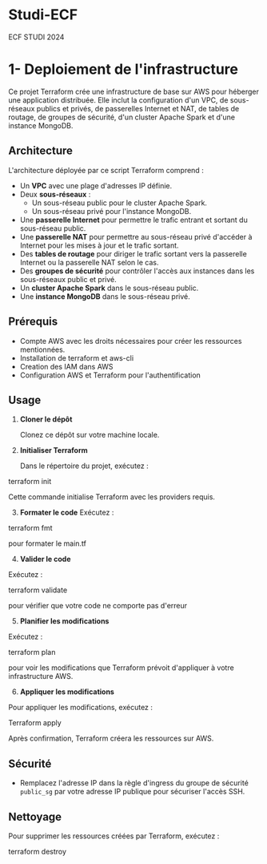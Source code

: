 # Studi-ECF
ECF STUDI 2024

# 1- Deploiement de l'infrastructure

Ce projet Terraform crée une infrastructure de base sur AWS pour héberger une application distribuée. Elle inclut la configuration d'un VPC, de sous-réseaux publics et privés, de passerelles Internet et NAT, de tables de routage, de groupes de sécurité, d'un cluster Apache Spark et d'une instance MongoDB.

## Architecture

L'architecture déployée par ce script Terraform comprend :
- Un **VPC** avec une plage d'adresses IP définie.
- Deux **sous-réseaux** :
  - Un sous-réseau public pour le cluster Apache Spark.
  - Un sous-réseau privé pour l'instance MongoDB.
- Une **passerelle Internet** pour permettre le trafic entrant et sortant du sous-réseau public.
- Une **passerelle NAT** pour permettre au sous-réseau privé d'accéder à Internet pour les mises à jour et le trafic sortant.
- Des **tables de routage** pour diriger le trafic sortant vers la passerelle Internet ou la passerelle NAT selon le cas.
- Des **groupes de sécurité** pour contrôler l'accès aux instances dans les sous-réseaux public et privé.
- Un **cluster Apache Spark** dans le sous-réseau public.
- Une **instance MongoDB** dans le sous-réseau privé.

## Prérequis

- Compte AWS avec les droits nécessaires pour créer les ressources mentionnées.
- Installation de terraform et aws-cli
- Creation des IAM dans AWS
- Configuration AWS et Terraform pour l'authentification

## Usage

1. **Cloner le dépôt**

   Clonez ce dépôt sur votre machine locale.

2. **Initialiser Terraform**

   Dans le répertoire du projet, exécutez :

terraform init

Cette commande initialise Terraform avec les providers requis.

3. **Formater le code**
Exécutez :

terraform fmt

pour formater le main.tf 

4. **Valider le code**

Exécutez :

terraform validate

pour vérifier que votre code ne comporte pas d'erreur

5. **Planifier les modifications**

Exécutez :

terraform plan

pour voir les modifications que Terraform prévoit d'appliquer à votre infrastructure AWS.

6. **Appliquer les modifications**

Pour appliquer les modifications, exécutez :

Terraform apply

Après confirmation, Terraform créera les ressources sur AWS.

## Sécurité

- Remplacez l'adresse IP dans la règle d'ingress du groupe de sécurité `public_sg` par votre adresse IP publique pour sécuriser l'accès SSH.

## Nettoyage

Pour supprimer les ressources créées par Terraform, exécutez :

terraform destroy